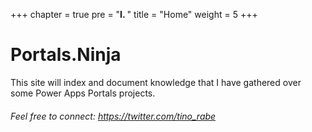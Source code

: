 +++
chapter = true
pre = "<b>I. </b>"
title = "Home"
weight = 5
+++

# Portals.Ninja 

This site will index and document knowledge that I have gathered over some Power Apps Portals projects.

###### Feel free to connect: https://twitter.com/tino_rabe

